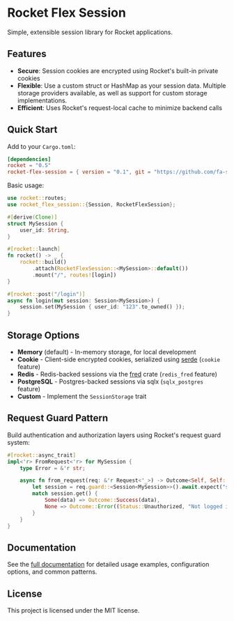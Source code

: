 # Rocket Flex Session

Simple, extensible session library for Rocket applications.

## Features

- **Secure**: Session cookies are encrypted using Rocket's built-in private cookies
- **Flexible**: Use a custom struct or HashMap as your session data. Multiple storage providers available, as well as support for custom storage implementations.
- **Efficient**: Uses Rocket's request-local cache to minimize backend calls

## Quick Start

Add to your `Cargo.toml`:

```toml
[dependencies]
rocket = "0.5"
rocket-flex-session = { version = "0.1", git = "https://github.com/fa-sharp/rocket-flex-session" }
```

Basic usage:

```rust
use rocket::routes;
use rocket_flex_session::{Session, RocketFlexSession};

#[derive(Clone)]
struct MySession {
    user_id: String,
}

#[rocket::launch]
fn rocket() -> _ {
    rocket::build()
        .attach(RocketFlexSession::<MySession>::default())
        .mount("/", routes![login])
}

#[rocket::post("/login")]
async fn login(mut session: Session<MySession>) {
    session.set(MySession { user_id: "123".to_owned() });
}
```

## Storage Options

- **Memory** (default) - In-memory storage, for local development
- **Cookie** - Client-side encrypted cookies, serialized using [serde](https://serde.rs/) (`cookie` feature)
- **Redis** - Redis-backed sessions via the [fred](https://docs.rs/fred) crate (`redis_fred` feature)
- **PostgreSQL** - Postgres-backed sessions via sqlx (`sqlx_postgres` feature)
- **Custom** - Implement the `SessionStorage` trait


## Request Guard Pattern

Build authentication and authorization layers using Rocket's request guard system:

```rust
#[rocket::async_trait]
impl<'r> FromRequest<'r> for MySession {
    type Error = &'r str;

    async fn from_request(req: &'r Request<'_>) -> Outcome<Self, Self::Error> {
        let session = req.guard::<Session<MySession>>().await.expect("should not fail");
        match session.get() {
            Some(data) => Outcome::Success(data),
            None => Outcome::Error((Status::Unauthorized, "Not logged in")),
        }
    }
}
```

## Documentation

See the [full documentation](https://docs.rs/rocket-flex-session) for detailed usage examples, configuration options, and common patterns.

## License

This project is licensed under the MIT license.
